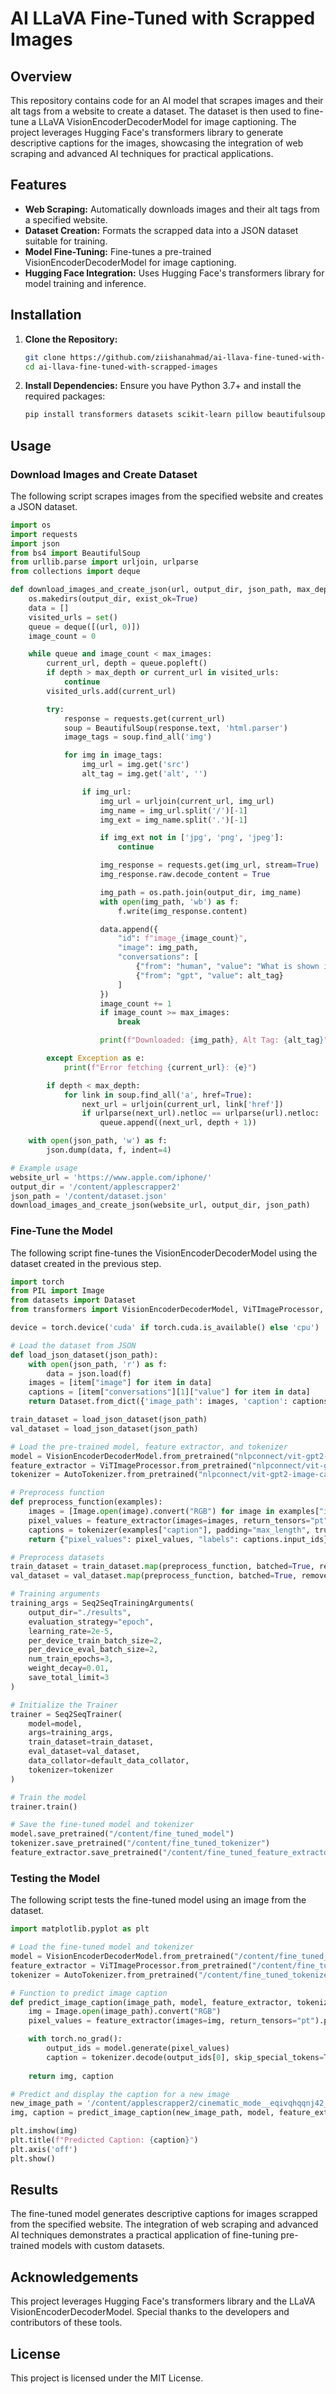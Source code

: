 # AI LLaVA Fine-Tuned with Scrapped Images

## Overview
This repository contains code for an AI model that scrapes images and their alt tags from a website to create a dataset. The dataset is then used to fine-tune a LLaVA VisionEncoderDecoderModel for image captioning. The project leverages Hugging Face's transformers library to generate descriptive captions for the images, showcasing the integration of web scraping and advanced AI techniques for practical applications.

## Features
- **Web Scraping:** Automatically downloads images and their alt tags from a specified website.
- **Dataset Creation:** Formats the scrapped data into a JSON dataset suitable for training.
- **Model Fine-Tuning:** Fine-tunes a pre-trained VisionEncoderDecoderModel for image captioning.
- **Hugging Face Integration:** Uses Hugging Face's transformers library for model training and inference.

## Installation
1. **Clone the Repository:**
   ```bash
   git clone https://github.com/ziishanahmad/ai-llava-fine-tuned-with-scrapped-images.git
   cd ai-llava-fine-tuned-with-scrapped-images
   ```

2. **Install Dependencies:**
   Ensure you have Python 3.7+ and install the required packages:
   ```bash
   pip install transformers datasets scikit-learn pillow beautifulsoup4 accelerate
   ```

## Usage
### Download Images and Create Dataset
The following script scrapes images from the specified website and creates a JSON dataset.
```python
import os
import requests
import json
from bs4 import BeautifulSoup
from urllib.parse import urljoin, urlparse
from collections import deque

def download_images_and_create_json(url, output_dir, json_path, max_depth=2, max_images=10):
    os.makedirs(output_dir, exist_ok=True)
    data = []
    visited_urls = set()
    queue = deque([(url, 0)])
    image_count = 0

    while queue and image_count < max_images:
        current_url, depth = queue.popleft()
        if depth > max_depth or current_url in visited_urls:
            continue
        visited_urls.add(current_url)

        try:
            response = requests.get(current_url)
            soup = BeautifulSoup(response.text, 'html.parser')
            image_tags = soup.find_all('img')

            for img in image_tags:
                img_url = img.get('src')
                alt_tag = img.get('alt', '')

                if img_url:
                    img_url = urljoin(current_url, img_url)
                    img_name = img_url.split('/')[-1]
                    img_ext = img_name.split('.')[-1]

                    if img_ext not in ['jpg', 'png', 'jpeg']:
                        continue

                    img_response = requests.get(img_url, stream=True)
                    img_response.raw.decode_content = True

                    img_path = os.path.join(output_dir, img_name)
                    with open(img_path, 'wb') as f:
                        f.write(img_response.content)

                    data.append({
                        "id": f"image_{image_count}",
                        "image": img_path,
                        "conversations": [
                            {"from": "human", "value": "What is shown in the image?"},
                            {"from": "gpt", "value": alt_tag}
                        ]
                    })
                    image_count += 1
                    if image_count >= max_images:
                        break

                    print(f"Downloaded: {img_path}, Alt Tag: {alt_tag}")

        except Exception as e:
            print(f"Error fetching {current_url}: {e}")

        if depth < max_depth:
            for link in soup.find_all('a', href=True):
                next_url = urljoin(current_url, link['href'])
                if urlparse(next_url).netloc == urlparse(url).netloc:
                    queue.append((next_url, depth + 1))

    with open(json_path, 'w') as f:
        json.dump(data, f, indent=4)

# Example usage
website_url = 'https://www.apple.com/iphone/'
output_dir = '/content/applescrapper2'
json_path = '/content/dataset.json'
download_images_and_create_json(website_url, output_dir, json_path)
```

### Fine-Tune the Model
The following script fine-tunes the VisionEncoderDecoderModel using the dataset created in the previous step.
```python
import torch
from PIL import Image
from datasets import Dataset
from transformers import VisionEncoderDecoderModel, ViTImageProcessor, AutoTokenizer, Seq2SeqTrainer, Seq2SeqTrainingArguments, default_data_collator

device = torch.device('cuda' if torch.cuda.is_available() else 'cpu')

# Load the dataset from JSON
def load_json_dataset(json_path):
    with open(json_path, 'r') as f:
        data = json.load(f)
    images = [item["image"] for item in data]
    captions = [item["conversations"][1]["value"] for item in data]
    return Dataset.from_dict({'image_path': images, 'caption': captions})

train_dataset = load_json_dataset(json_path)
val_dataset = load_json_dataset(json_path)

# Load the pre-trained model, feature extractor, and tokenizer
model = VisionEncoderDecoderModel.from_pretrained("nlpconnect/vit-gpt2-image-captioning").to(device)
feature_extractor = ViTImageProcessor.from_pretrained("nlpconnect/vit-gpt2-image-captioning")
tokenizer = AutoTokenizer.from_pretrained("nlpconnect/vit-gpt2-image-captioning")

# Preprocess function
def preprocess_function(examples):
    images = [Image.open(image).convert("RGB") for image in examples["image_path"]]
    pixel_values = feature_extractor(images=images, return_tensors="pt").pixel_values
    captions = tokenizer(examples["caption"], padding="max_length", truncation=True, return_tensors="pt")
    return {"pixel_values": pixel_values, "labels": captions.input_ids}

# Preprocess datasets
train_dataset = train_dataset.map(preprocess_function, batched=True, remove_columns=["image_path", "caption"])
val_dataset = val_dataset.map(preprocess_function, batched=True, remove_columns=["image_path", "caption"])

# Training arguments
training_args = Seq2SeqTrainingArguments(
    output_dir="./results",
    evaluation_strategy="epoch",
    learning_rate=2e-5,
    per_device_train_batch_size=2,
    per_device_eval_batch_size=2,
    num_train_epochs=3,
    weight_decay=0.01,
    save_total_limit=3
)

# Initialize the Trainer
trainer = Seq2SeqTrainer(
    model=model,
    args=training_args,
    train_dataset=train_dataset,
    eval_dataset=val_dataset,
    data_collator=default_data_collator,
    tokenizer=tokenizer
)

# Train the model
trainer.train()

# Save the fine-tuned model and tokenizer
model.save_pretrained("/content/fine_tuned_model")
tokenizer.save_pretrained("/content/fine_tuned_tokenizer")
feature_extractor.save_pretrained("/content/fine_tuned_feature_extractor")
```

### Testing the Model
The following script tests the fine-tuned model using an image from the dataset.
```python
import matplotlib.pyplot as plt

# Load the fine-tuned model and tokenizer
model = VisionEncoderDecoderModel.from_pretrained("/content/fine_tuned_model").to(device)
feature_extractor = ViTImageProcessor.from_pretrained("/content/fine_tuned_feature_extractor")
tokenizer = AutoTokenizer.from_pretrained("/content/fine_tuned_tokenizer")

# Function to predict image caption
def predict_image_caption(image_path, model, feature_extractor, tokenizer):
    img = Image.open(image_path).convert("RGB")
    pixel_values = feature_extractor(images=img, return_tensors="pt").pixel_values.to(device)

    with torch.no_grad():
        output_ids = model.generate(pixel_values)
        caption = tokenizer.decode(output_ids[0], skip_special_tokens=True)
    
    return img, caption

# Predict and display the caption for a new image
new_image_path = '/content/applescrapper2/cinematic_mode__eqivqhqqnj42_large.png'
img, caption = predict_image_caption(new_image_path, model, feature_extractor, tokenizer)

plt.imshow(img)
plt.title(f"Predicted Caption: {caption}")
plt.axis('off')
plt.show()
```

## Results
The fine-tuned model generates descriptive captions for images scrapped from the specified website. The integration of web scraping and advanced AI techniques demonstrates a practical application of fine-tuning pre-trained models with custom datasets.

## Acknowledgements
This project leverages Hugging Face's transformers library and the LLaVA VisionEncoderDecoderModel. Special thanks to the developers and contributors of these tools.

## License
This project is licensed under the MIT License.

